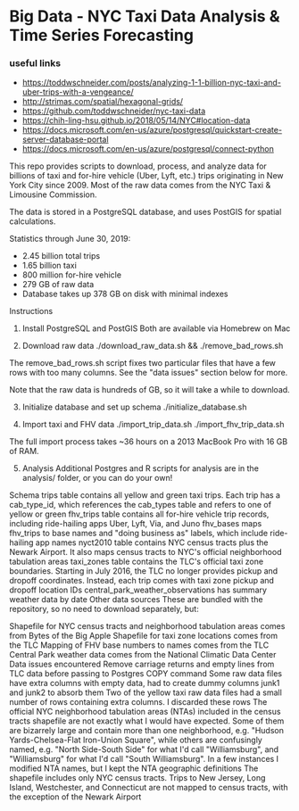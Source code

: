 # Big Data - NYC Taxi Data Analysis & Time Series Forecasting

### useful links
* https://toddwschneider.com/posts/analyzing-1-1-billion-nyc-taxi-and-uber-trips-with-a-vengeance/
* http://strimas.com/spatial/hexagonal-grids/
* https://github.com/toddwschneider/nyc-taxi-data
* https://chih-ling-hsu.github.io/2018/05/14/NYC#location-data
* https://docs.microsoft.com/en-us/azure/postgresql/quickstart-create-server-database-portal
* https://docs.microsoft.com/en-us/azure/postgresql/connect-python



This repo provides scripts to download, process, and analyze data for billions of taxi and for-hire vehicle (Uber, Lyft, etc.) trips originating in New York City since 2009. Most of the raw data comes from the NYC Taxi & Limousine Commission.

The data is stored in a PostgreSQL database, and uses PostGIS for spatial calculations.

Statistics through June 30, 2019:

* 2.45 billion total trips
* 1.65 billion taxi
* 800 million for-hire vehicle
* 279 GB of raw data
* Database takes up 378 GB on disk with minimal indexes


Instructions
1. Install PostgreSQL and PostGIS
Both are available via Homebrew on Mac

2. Download raw data
./download_raw_data.sh && ./remove_bad_rows.sh

The remove_bad_rows.sh script fixes two particular files that have a few rows with too many columns. See the "data issues" section below for more.

Note that the raw data is hundreds of GB, so it will take a while to download.

3. Initialize database and set up schema
./initialize_database.sh

4. Import taxi and FHV data
./import_trip_data.sh
./import_fhv_trip_data.sh

The full import process takes ~36 hours on a 2013 MacBook Pro with 16 GB of RAM.

5. Analysis
Additional Postgres and R scripts for analysis are in the analysis/ folder, or you can do your own!

Schema
trips table contains all yellow and green taxi trips. Each trip has a cab_type_id, which references the cab_types table and refers to one of yellow or green
fhv_trips table contains all for-hire vehicle trip records, including ride-hailing apps Uber, Lyft, Via, and Juno
fhv_bases maps fhv_trips to base names and "doing business as" labels, which include ride-hailing app names
nyct2010 table contains NYC census tracts plus the Newark Airport. It also maps census tracts to NYC's official neighborhood tabulation areas
taxi_zones table contains the TLC's official taxi zone boundaries. Starting in July 2016, the TLC no longer provides pickup and dropoff coordinates. Instead, each trip comes with taxi zone pickup and dropoff location IDs
central_park_weather_observations has summary weather data by date
Other data sources
These are bundled with the repository, so no need to download separately, but:

Shapefile for NYC census tracts and neighborhood tabulation areas comes from Bytes of the Big Apple
Shapefile for taxi zone locations comes from the TLC
Mapping of FHV base numbers to names comes from the TLC
Central Park weather data comes from the National Climatic Data Center
Data issues encountered
Remove carriage returns and empty lines from TLC data before passing to Postgres COPY command
Some raw data files have extra columns with empty data, had to create dummy columns junk1 and junk2 to absorb them
Two of the yellow taxi raw data files had a small number of rows containing extra columns. I discarded these rows
The official NYC neighborhood tabulation areas (NTAs) included in the census tracts shapefile are not exactly what I would have expected. Some of them are bizarrely large and contain more than one neighborhood, e.g. "Hudson Yards-Chelsea-Flat Iron-Union Square", while others are confusingly named, e.g. "North Side-South Side" for what I'd call "Williamsburg", and "Williamsburg" for what I'd call "South Williamsburg". In a few instances I modified NTA names, but I kept the NTA geographic definitions
The shapefile includes only NYC census tracts. Trips to New Jersey, Long Island, Westchester, and Connecticut are not mapped to census tracts, with the exception of the Newark Airport
